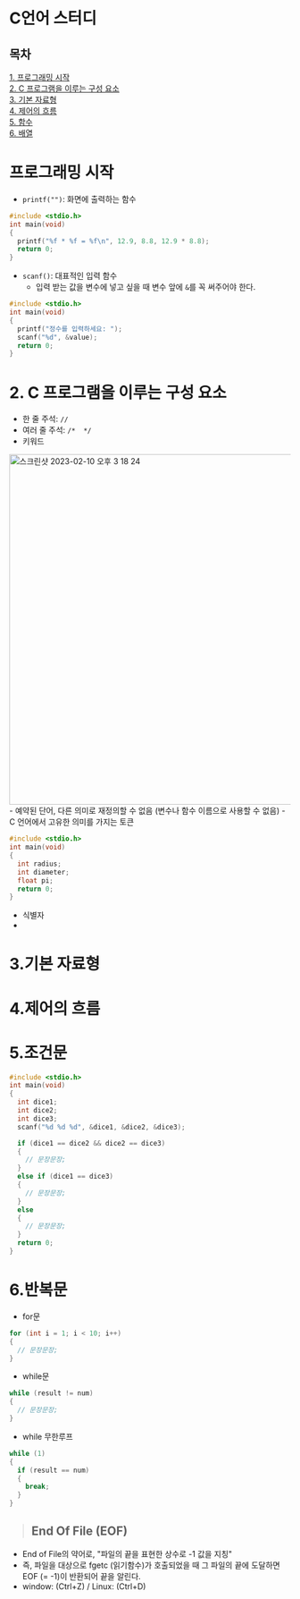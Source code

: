 # C언어 스터디

## 목차
[1. 프로그래밍 시작](#프로그래밍-시작)  
[2. C 프로그램을 이루는 구성 요소](#C-프로그램을-이루는-구성-요소)  
[3. 기본 자료형](#3.기본-자료형)  
[4. 제어의 흐름](#4.제어의-흐름)  
[5. 함수](#5.함수)  
[6. 배열](#6.배열)  

# 프로그래밍 시작
- `printf("")`: 화면에 출력하는 함수
```c
#include <stdio.h>
int main(void)
{
  printf("%f * %f = %f\n", 12.9, 8.8, 12.9 * 8.8);
  return 0;
}
```
- `scanf()`: 대표적인 입력 함수
  - 입력 받는 값을 변수에 넣고 싶을 때 변수 앞에 `&`를 꼭 써주어야 한다.
```c
#include <stdio.h>
int main(void)
{
  printf("정수를 입력하세요: ");
  scanf("%d", &value);
  return 0;
}
```

# 2. C 프로그램을 이루는 구성 요소
- 한 줄 주석: `//`
- 여러 줄 주석: `/*  */`
- 키워드
<img width="627" alt="스크린샷 2023-02-10 오후 3 18 24" src="https://user-images.githubusercontent.com/78733700/218017396-1250d214-9277-474f-94d6-ecd4bc118973.png">
  - 예약된 단어, 다른 의미로 재정의할 수 없음 (변수나 함수 이름으로 사용할 수 없음)
  - C 언어에서 고유한 의미를 가지는 토큰

```c
#include <stdio.h>
int main(void)
{
  int radius;
  int diameter;
  float pi;
  return 0;
}
```
- 식별자
- 

# 3.기본 자료형

# 4.제어의 흐름

# 5.조건문

```c
#include <stdio.h>
int main(void)
{
  int dice1;
  int dice2;
  int dice3;
  scanf("%d %d %d", &dice1, &dice2, &dice3);

  if (dice1 == dice2 && dice2 == dice3)
  {
    // 문장문장;
  }
  else if (dice1 == dice3)
  {
    // 문장문장;
  }
  else
  {
    // 문장문장;
  }
  return 0;
}
```
  
# 6.반복문
- for문
```c
for (int i = 1; i < 10; i++)
{
  // 문장문장;
}
```

- while문
```c
while (result != num)
{
  // 문장문장;
}
```

- while 무한루프
```c
while (1)
{
  if (result == num)
  {
    break;
  }
}
```

> ## End Of File (EOF)
- End of File의 약어로, "파일의 끝을 표현한 상수로 -1 값을 지칭" 
- 즉, 파일을 대상으로 fgetc (읽기함수)가 호출되었을 때 그 파일의 끝에 도달하면 EOF (= -1)이 반환되어 끝을 알린다.
- window: (Ctrl+Z) / Linux: (Ctrl+D)

